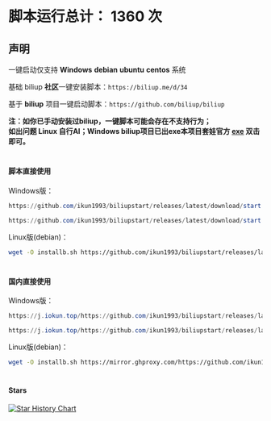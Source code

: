 # 脚本运行总计： 1360 次


## 声明

一键启动仅支持 **Windows** **debian** **ubuntu** **centos** 系统

基础 biliup **社区**一键安装脚本：`https://biliup.me/d/34`

基于 **biliup** 项目一键启动脚本：`https://github.com/biliup/biliup`

**注：如你已手动安装过biliup，一键脚本可能会存在不支持行为；    
如出问题 Linux 自行AI；Windows biliup项目已出exe本项目套娃官方 [exe](https://mirror.ghproxy.com/https://raw.githubusercontent.com/ikun1993/biliupstart/main/biliup/biliup.exe) 双击即可。**

#
#### 脚本直接使用

Windows版：

```powershell
https://github.com/ikun1993/biliupstart/releases/latest/download/start.cmd
```
```powershell
https://github.com/ikun1993/biliupstart/releases/latest/download/start.bat
```

Linux版(debian)：

```bash
wget -O installb.sh https://github.com/ikun1993/biliupstart/releases/latest/download/start.sh && chmod +x installb.sh && bash installb.sh
```

#
#### 国内直接使用

Windows版：

```powershell
https://j.iokun.top/https://github.com/ikun1993/biliupstart/releases/latest/download/start.cmd
```
```powershell
https://j.iokun.top/https://github.com/ikun1993/biliupstart/releases/latest/download/start.bat
```

Linux版(debian)：

```bash
wget -O installb.sh https://mirror.ghproxy.com/https://github.com/ikun1993/biliupstart/releases/latest/download/start.sh && chmod +x installb.sh && bash installb.sh
```

#
#### Stars

[![Star History Chart](https://api.star-history.com/svg?repos=ikun1993/biliupstart&type=Date)](https://star-history.com/#ikun1993/biliupstart&Date)

